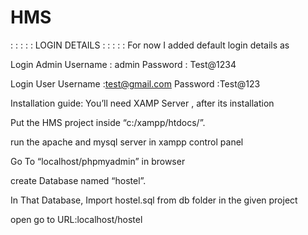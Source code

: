 # HMS

 : : : : : LOGIN DETAILS : : : : : 
For now I added default login details as 



Login Admin      Username : admin
                 Password :  Test@1234
                 
                 
Login User       Username :test@gmail.com
                 Password :Test@123



Installation guide:
You’ll need XAMP Server , after its installation 

Put the HMS project inside “c:/xampp/htdocs/”. 

run the apache and mysql server in xampp control panel

Go To “localhost/phpmyadmin” in  browser 

create Database named “hostel”.

In That Database, Import hostel.sql from db folder in the given project


open go to URL:localhost/hostel
